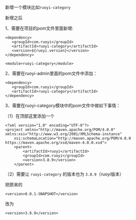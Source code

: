 新增一个模块比如`ruoyi-category`

新增之后

1、需要在项目的pom文件里面新增:

```
<dependency>
   <groupId>com.ruoyi</groupId>
   <artifactId>ruoyi-category</artifactId>
   <version>${ruoyi.version}</version>
</dependency>
```

```
<module>ruoyi-category</module>
```

2、需要在ruoyi-admin里面的pom文件中添加：

```
<dependency>
   <groupId>com.ruoyi</groupId>
   <artifactId>ruoyi-category</artifactId>
</dependency>
```

3、需要在ruoyi-category模块中的pom文件中做如下事情：

（1）在顶部这里添加一个<parent>

```
<?xml version="1.0" encoding="UTF-8"?>
<project xmlns="http://maven.apache.org/POM/4.0.0" xmlns:xsi="http://www.w3.org/2001/XMLSchema-instance"
    xsi:schemaLocation="http://maven.apache.org/POM/4.0.0 https://maven.apache.org/xsd/maven-4.0.0.xsd">
    <parent>
        <artifactId>ruoyi</artifactId>
        <groupId>com.ruoyi</groupId>
        <version>3.8.9</version>
    </parent>
```

（2）需要让 `ruoyi-category` 的版本也为 `3.8.9`（ruoyi版本）

把原来的

```
<version>0.0.1-SNAPSHOT</version>
```

改为

```
<version>3.8.9</version>
```

